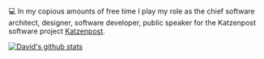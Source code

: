 
:computer: In my copious amounts of free time I play my role as the chief software architect, designer, software developer, public speaker for the Katzenpost software project [Katzenpost](https://github.com/katzenpost).<br>

[![David's github stats](https://github-readme-stats.vercel.app/api?username=david415)](https://github.com/david415/david415/blob/main/README.md)
